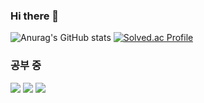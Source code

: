 ### Hi there 👋
![Anurag's GitHub stats](https://github-readme-stats.vercel.app/api?username=thisisjueon&show_icons=true&theme=radical)
[![Solved.ac Profile](http://mazassumnida.wtf/api/v2/generate_badge?boj=thisisjueon)](https://solved.ac/thisisjueon/)

### 공부 중
<img src="https://img.shields.io/badge/python-3776AB?style=for-the-badge&logo=python&logoColor=white"> <img src="https://img.shields.io/badge/figma-092E20?style=for-the-badge&logo=figma&logoColor=white"> <img src="https://img.shields.io/badge/flutter-02569B?style=for-the-badge&logo=flutter&logoColor=white">

<!--
**thisisjueon/thisisjueon** is a ✨ _special_ ✨ repository because its `README.md` (this file) appears on your GitHub profile.

Here are some ideas to get you started:

- 🔭 I’m currently working on ...
- 🌱 I’m currently learning ...
- 👯 I’m looking to collaborate on ...
- 🤔 I’m looking for help with ...
- 💬 Ask me about ...
- 📫 How to reach me: ...
- 😄 Pronouns: ...
- ⚡ Fun fact: ...
-->
